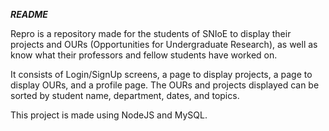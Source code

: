 ***README***

Repro is a repository made for the students of SNIoE to display their projects and OURs (Opportunities for Undergraduate Research), as well as know what their professors and fellow students have worked on. 

It consists of Login/SignUp screens, a page to display projects, a page to display OURs, and a profile page. The OURs and projects displayed can be sorted by student name, department, dates, and topics.

This project is made using NodeJS and MySQL.